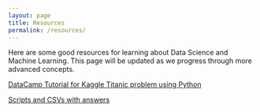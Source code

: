 ```yaml
---
layout: page
title: Resources
permalink: /resources/
---
```


Here are some good resources for learning about Data Science and Machine Learning.  This page will be updated as we progress through more advanced concepts.

[DataCamp Tutorial for Kaggle Titanic problem using Python](https://www.datacamp.com/courses/kaggle-python-tutorial-on-machine-learning)









[Scripts and CSVs with answers](https://github.com/wcarande/Kaggle-Python)
